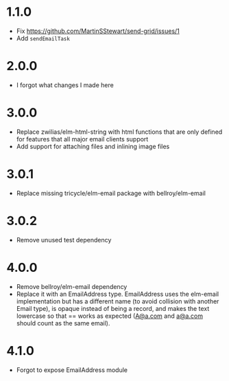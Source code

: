# 1.1.0

- Fix https://github.com/MartinSStewart/send-grid/issues/1
- Add `sendEmailTask`

# 2.0.0

- I forgot what changes I made here

# 3.0.0

- Replace zwilias/elm-html-string with html functions that are only defined for features that all major email clients support
- Add support for attaching files and inlining image files

# 3.0.1

- Replace missing tricycle/elm-email package with bellroy/elm-email

# 3.0.2

- Remove unused test dependency

# 4.0.0

- Remove bellroy/elm-email dependency
- Replace it with an EmailAddress type. EmailAddress uses the elm-email implementation but has a different name (to avoid collision with another Email type), is opaque instead of being a record, and makes the text lowercase so that == works as expected (A@a.com and a@a.com should count as the same email).

# 4.1.0

- Forgot to expose EmailAddress module
